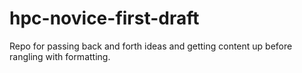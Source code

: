 # hpc-novice-first-draft
Repo for passing back and forth ideas and getting content up before rangling with formatting.
